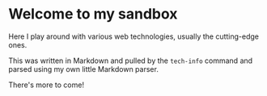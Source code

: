 # Welcome to my sandbox

Here I play around with various web technologies, usually the cutting-edge ones.

This was written in Markdown and pulled by the `tech-info` command and parsed using my own little Markdown parser.

There's more to come!